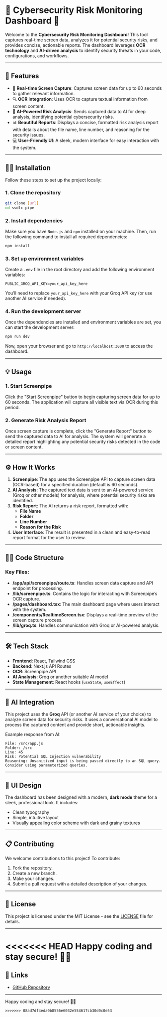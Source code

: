 # 🚨 **Cybersecurity Risk Monitoring Dashboard** 🚨

Welcome to the **Cybersecurity Risk Monitoring Dashboard**! This tool captures real-time screen data, analyzes it for potential security risks, and provides concise, actionable reports. The dashboard leverages **OCR technology** and **AI-driven analysis** to identify security threats in your code, configurations, and workflows.

---

## 🚀 **Features**

- 📸 **Real-time Screen Capture**: Captures screen data for up to 60 seconds to gather relevant information.
- 🔍 **OCR Integration**: Uses OCR to capture textual information from screen content.
- 🤖 **AI-Powered Risk Analysis**: Sends captured data to AI for deep analysis, identifying potential cybersecurity risks.
- 📊 **Beautiful Reports**: Displays a concise, formatted risk analysis report with details about the file name, line number, and reasoning for the security issues.
- 💻 **User-Friendly UI**: A sleek, modern interface for easy interaction with the system.

---

## 🧑‍💻 **Installation**

Follow these steps to set up the project locally:

### 1. Clone the repository
```bash
git clone [url]
cd ssdlc-pipe
```

### 2. Install dependencies
Make sure you have `Node.js` and `npm` installed on your machine. Then, run the following command to install all required dependencies:
```bash
npm install
```

### 3. Set up environment variables
Create a `.env` file in the root directory and add the following environment variables:

```env
PUBLIC_GROQ_API_KEY=your_api_key_here
```

You’ll need to replace `your_api_key_here` with your Groq API key (or use another AI service if needed).

### 4. Run the development server
Once the dependencies are installed and environment variables are set, you can start the development server:

```bash
npm run dev
```

Now, open your browser and go to `http://localhost:3000` to access the dashboard.

---

## 💡 **Usage**

### 1. **Start Screenpipe**
Click the "Start Screenpipe" button to begin capturing screen data for up to 60 seconds. The application will capture all visible text via OCR during this period.

### 2. **Generate Risk Analysis Report**
Once screen capture is complete, click the "Generate Report" button to send the captured data to AI for analysis. The system will generate a detailed report highlighting any potential security risks detected in the code or screen content.

---

## ⚙️ **How It Works**

1. **Screenpipe**: The app uses the Screenpipe API to capture screen data (OCR-based) for a specified duration (default is 60 seconds).
2. **AI Analysis**: The captured text data is sent to an AI-powered service (Groq or other models) for analysis, where potential security risks are identified.
3. **Risk Report**: The AI returns a risk report, formatted with:
   - **File Name**
   - **Folder**
   - **Line Number**
   - **Reason for the Risk**
4. **User Interface**: The result is presented in a clean and easy-to-read report format for the user to review.

---

## 🧑‍💻 **Code Structure**

### Key Files:
- **/app/api/screenpipe/route.ts**: Handles screen data capture and API endpoint for processing.
- **/lib/screenpipe.ts**: Contains the logic for interacting with Screenpipe’s OCR capture.
- **/pages/dashboard.tsx**: The main dashboard page where users interact with the system.
- **/components/RealtimeScreen.tsx**: Displays a real-time preview of the screen capture process.
- **/lib/groq.ts**: Handles communication with Groq or AI-powered analysis.

---

## 🛠️ **Tech Stack**

- **Frontend**: React, Tailwind CSS
- **Backend**: Next.js API Routes
- **OCR**: Screenpipe API
- **AI Analysis**: Groq or another suitable AI model
- **State Management**: React hooks (`useState`, `useEffect`)

---

## 🤖 **AI Integration**

This project uses the **Groq** API (or another AI service of your choice) to analyze screen data for security risks. It uses a conversational AI model to process the captured content and provide short, actionable insights.

Example response from AI:

```
File: /src/app.js
Folder: /src
Line: 45
Risk: Potential SQL Injection vulnerability
Reasoning: Unsanitized input is being passed directly to an SQL query. Consider using parameterized queries.
```

---

## 🎨 **UI Design**

The dashboard has been designed with a modern, **dark mode** theme for a sleek, professional look. It includes:
- Clean typography
- Simple, intuitive layout
- Visually appealing color scheme with dark and grainy textures

---

## 📋 **Contributing**

We welcome contributions to this project! To contribute:

1. Fork the repository.
2. Create a new branch.
3. Make your changes.
4. Submit a pull request with a detailed description of your changes.

---

## 📑 **License**

This project is licensed under the MIT License - see the [LICENSE](./LICENSE) file for details.

---

<<<<<<< HEAD
Happy coding and stay secure! 🚀🔐
=======
## 🔗 **Links**

- [GitHub Repository](https://github.com/OmDwivedi1237/ssdlc-pipe)

---

Happy coding and stay secure! 🚀🔐
```
>>>>>>> 08ad7df4eda0b8556e6032e554617cb30d0c0e53

